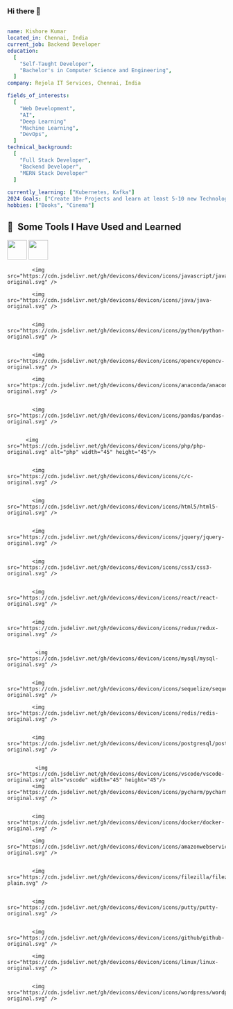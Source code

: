 ### Hi there 👋

```yaml

name: Kishore Kumar
located_in: Chennai, India
current_job: Backend Developer
education:
  [
    "Self-Taught Developer",
    "Bachelor's in Computer Science and Engineering",
  ]
company: Rejola IT Services, Chennai, India

fields_of_interests:
  [
    "Web Development",
    "AI",
    "Deep Learning"
    "Machine Learning",
    "DevOps",
  ]
technical_background:
  [
    "Full Stack Developer",
    "Backend Developer",
    "MERN Stack Developer"
  ]
  
currently_learning: ["Kubernetes, Kafka"]
2024 Goals: ["Create 10+ Projects and learn at least 5-10 new Technologies."]
hobbies: ["Books", "Cinema"]

```

<h2> 🚀 &nbsp;Some Tools I Have Used and Learned</h2>
<p align="left">
<img src="https://cdn.jsdelivr.net/gh/devicons/devicon/icons/nodejs/nodejs-original.svg" width="45" height="45"/>
<img src="https://cdn.jsdelivr.net/gh/devicons/devicon/icons/npm/npm-original-wordmark.svg" width="45" height="45"/>
          

            <img src="https://cdn.jsdelivr.net/gh/devicons/devicon/icons/javascript/javascript-original.svg" />
          
            <img src="https://cdn.jsdelivr.net/gh/devicons/devicon/icons/java/java-original.svg" />
          
           
            <img src="https://cdn.jsdelivr.net/gh/devicons/devicon/icons/python/python-original.svg" />


            <img src="https://cdn.jsdelivr.net/gh/devicons/devicon/icons/opencv/opencv-original.svg" />
          
            <img src="https://cdn.jsdelivr.net/gh/devicons/devicon/icons/anaconda/anaconda-original.svg" />
        
            
            <img src="https://cdn.jsdelivr.net/gh/devicons/devicon/icons/pandas/pandas-original.svg" />
          
          
          <img src="https://cdn.jsdelivr.net/gh/devicons/devicon/icons/php/php-original.svg" alt="php" width="45" height="45"/>

          
            <img src="https://cdn.jsdelivr.net/gh/devicons/devicon/icons/c/c-original.svg" />

            
            <img src="https://cdn.jsdelivr.net/gh/devicons/devicon/icons/html5/html5-original.svg" />

          
            <img src="https://cdn.jsdelivr.net/gh/devicons/devicon/icons/jquery/jquery-original.svg" />
          
          
            <img src="https://cdn.jsdelivr.net/gh/devicons/devicon/icons/css3/css3-original.svg" />
          
          
            <img src="https://cdn.jsdelivr.net/gh/devicons/devicon/icons/react/react-original.svg" />

            
            <img src="https://cdn.jsdelivr.net/gh/devicons/devicon/icons/redux/redux-original.svg" />
          

             <img src="https://cdn.jsdelivr.net/gh/devicons/devicon/icons/mysql/mysql-original.svg" />


            <img src="https://cdn.jsdelivr.net/gh/devicons/devicon/icons/sequelize/sequelize-original.svg" />
          
            <img src="https://cdn.jsdelivr.net/gh/devicons/devicon/icons/redis/redis-original.svg" />
          
             
            <img src="https://cdn.jsdelivr.net/gh/devicons/devicon/icons/postgresql/postgresql-original.svg" />
          

             <img src="https://cdn.jsdelivr.net/gh/devicons/devicon/icons/vscode/vscode-original.svg" alt="vscode" width="45" height="45"/>
            <img src="https://cdn.jsdelivr.net/gh/devicons/devicon/icons/pycharm/pycharm-original.svg" />
          
          
            <img src="https://cdn.jsdelivr.net/gh/devicons/devicon/icons/docker/docker-original.svg" />
          
            <img src="https://cdn.jsdelivr.net/gh/devicons/devicon/icons/amazonwebservices/amazonwebservices-original.svg" />

            
            <img src="https://cdn.jsdelivr.net/gh/devicons/devicon/icons/filezilla/filezilla-plain.svg" />

            
            <img src="https://cdn.jsdelivr.net/gh/devicons/devicon/icons/putty/putty-original.svg" />
          
          
            <img src="https://cdn.jsdelivr.net/gh/devicons/devicon/icons/github/github-original.svg" />
            
            <img src="https://cdn.jsdelivr.net/gh/devicons/devicon/icons/linux/linux-original.svg" />
          
          
            <img src="https://cdn.jsdelivr.net/gh/devicons/devicon/icons/wordpress/wordpress-original.svg" />
          
          
</p>
